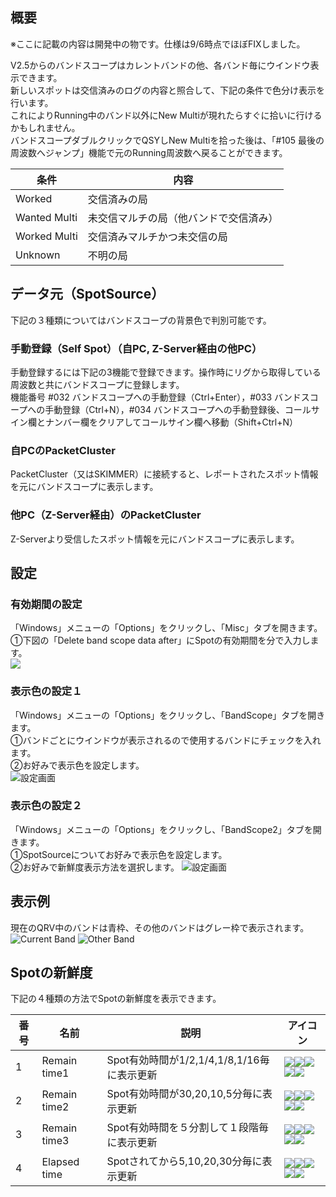 ## 概要
※ここに記載の内容は開発中の物です。仕様は9/6時点でほぼFIXしました。  

V2.5からのバンドスコープはカレントバンドの他、各バンド毎にウインドウ表示できます。  
新しいスポットは交信済みのログの内容と照合して、下記の条件で色分け表示を行います。  
これによりRunning中のバンド以外にNew Multiが現れたらすぐに拾いに行けるかもしれません。  
バンドスコープダブルクリックでQSYしNew Multiを拾った後は、「#105 最後の周波数へジャンプ」機能で元のRunning周波数へ戻ることができます。  

|条件|内容|
| --- | --- |
|Worked|交信済みの局|
|Wanted Multi|未交信マルチの局（他バンドで交信済み）
|Worked Multi|交信済みマルチかつ未交信の局
|Unknown|不明の局|

## データ元（SpotSource）

下記の３種類についてはバンドスコープの背景色で判別可能です。

### 手動登録（Self Spot）（自PC, Z-Server経由の他PC）

手動登録するには下記の3機能で登録できます。操作時にリグから取得している周波数と共にバンドスコープに登録します。  
機能番号 #032 バンドスコープへの手動登録（Ctrl+Enter），#033 バンドスコープへの手動登録（Ctrl+N），#034 バンドスコープへの手動登録後、コールサイン欄とナンバー欄をクリアしてコールサイン欄へ移動（Shift+Ctrl+N）

### 自PCのPacketCluster

PacketCluster（又はSKIMMER）に接続すると、レポートされたスポット情報を元にバンドスコープに表示します。

### 他PC（Z-Server経由）のPacketCluster

Z-Serverより受信したスポット情報を元にバンドスコープに表示します。    

## 設定

### 有効期間の設定
「Windows」メニューの「Options」をクリックし、「Misc」タブを開きます。  
①下図の「Delete band scope data after」にSpotの有効期間を分で入力します。  
![](https://raw.githubusercontent.com/jr8ppg/zLog/images/options_bandscope3.png)

### 表示色の設定１
「Windows」メニューの「Options」をクリックし、「BandScope」タブを開きます。  
①バンドごとにウインドウが表示されるので使用するバンドにチェックを入れます。  
②お好みで表示色を設定します。  
![設定画面](https://raw.githubusercontent.com/jr8ppg/zLog/images/options_bandscope2.png)  

### 表示色の設定２
「Windows」メニューの「Options」をクリックし、「BandScope2」タブを開きます。  
①SpotSourceについてお好みで表示色を設定します。  
②お好みで新鮮度表示方法を選択します。
![設定画面](https://raw.githubusercontent.com/jr8ppg/zLog/images/options_bandscope4.png)  

## 表示例

現在のQRV中のバンドは青枠、その他のバンドはグレー枠で表示されます。  
![Current Band](https://raw.githubusercontent.com/jr8ppg/zLog/images/bandscope1_1.png)
![Other Band](https://raw.githubusercontent.com/jr8ppg/zLog/images/bandscope1_2.png)

## Spotの新鮮度

下記の４種類の方法でSpotの新鮮度を表示できます。  

| 番号 | 名前 | 説明 | アイコン |
| --- | --- | --- | --- |
|1|Remain time1|Spot有効時間が1/2,1/4,1/8,1/16毎に表示更新|![](https://raw.githubusercontent.com/jr8ppg/zLog/images/bs_t4.png)![](https://raw.githubusercontent.com/jr8ppg/zLog/images/bs_t3.png)![](https://raw.githubusercontent.com/jr8ppg/zLog/images/bs_t2.png)![](https://raw.githubusercontent.com/jr8ppg/zLog/images/bs_t1.png)![](https://raw.githubusercontent.com/jr8ppg/zLog/images/bs_t0.png)|
|2|Remain time2|Spot有効時間が30,20,10,5分毎に表示更新|![](https://raw.githubusercontent.com/jr8ppg/zLog/images/bs_n4.png)![](https://raw.githubusercontent.com/jr8ppg/zLog/images/bs_n3.png)![](https://raw.githubusercontent.com/jr8ppg/zLog/images/bs_n2.png)![](https://raw.githubusercontent.com/jr8ppg/zLog/images/bs_n1.png)![](https://raw.githubusercontent.com/jr8ppg/zLog/images/bs_n0.png)|
|3|Remain time3|Spot有効時間を５分割して１段階毎に表示更新|![](https://raw.githubusercontent.com/jr8ppg/zLog/images/bs_t4.png)![](https://raw.githubusercontent.com/jr8ppg/zLog/images/bs_t3.png)![](https://raw.githubusercontent.com/jr8ppg/zLog/images/bs_t2.png)![](https://raw.githubusercontent.com/jr8ppg/zLog/images/bs_t1.png)![](https://raw.githubusercontent.com/jr8ppg/zLog/images/bs_t0.png)|
|4|Elapsed time|Spotされてから5,10,20,30分毎に表示更新|![](https://raw.githubusercontent.com/jr8ppg/zLog/images/bs_e0.png)![](https://raw.githubusercontent.com/jr8ppg/zLog/images/bs_e1.png)![](https://raw.githubusercontent.com/jr8ppg/zLog/images/bs_e2.png)![](https://raw.githubusercontent.com/jr8ppg/zLog/images/bs_e3.png)![](https://raw.githubusercontent.com/jr8ppg/zLog/images/bs_e4.png)|
